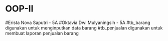 # OOP-II
#Erista Nova Saputri - 5A 
#Oktavia Dwi Mulyaningsih - 5A
#tb_barang digunakan untuk menginputkan data barang
#tb_penjualan digunakan untuk membuat laporan penjualan barang

